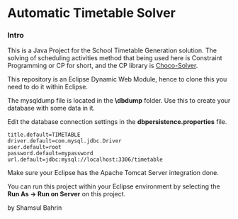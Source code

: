 # Automatic Timetable Solver

### Intro ###

This is a Java Project for the School Timetable Generation solution.  The solving of scheduling activities method that being used here is Constraint Programming or CP for short, and the CP library is <a href="https://github.com/chocoteam/choco-solver">Choco-Solver</a>.


This repository is an Eclipse Dynamic Web Module, hence to clone this you need to do it within Eclipse.

The mysqldump file is located in the <b>\dbdump</b> folder.  Use this to create your database with some data in it.

Edit the database connection settings in the <b>dbpersistence.properties</b> file.

```
title.default=TIMETABLE
driver.default=com.mysql.jdbc.Driver
user.default=root
password.default=mypassword
url.default=jdbc:mysql://localhost:3306/timetable
```

Make sure your Eclipse has the Apache Tomcat Server integration done.

You can run this project within your Eclipse environment by selecting the <b>Run As -> Run on Server</b> on this project.  


by
Shamsul Bahrin
